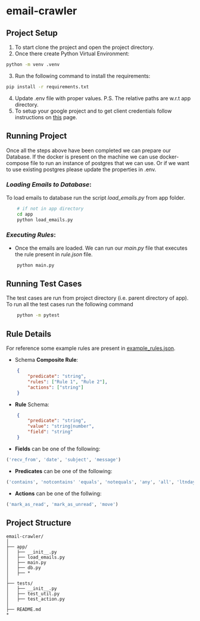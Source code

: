# email-crawler

## Project Setup
1. To start clone the project and open the project directory.
2. Once there create Python Virtual Environment: 
```bash 
python -m venv .venv
```
3. Run the following command to install the requirements:
```bash
pip install -r requirements.txt
```
4. Update .env file with proper values. P.S. The relative paths are w.r.t app directory.
5. To setup your google project and to get client credentials follow instructions on [this](https://developers.google.com/gmail/api/quickstart/python) page.

## Running Project
Once all the steps above have been completed we can prepare our Database. If the docker is present on the machine we can use docker-compose file to run an instance of postgres that we can use. Or if we want to use existing postgres please update the properties in .env.

### *Loading Emails to Database*: 
To load emails to database run the script *load_emails.py* from app folder.
```bash
    # if not in app directory
    cd app
    python load_emails.py
```
### *Executing Rules*:
- Once the emails are loaded. We can run our *main.py* file that executes the rule present in *rule.json* file.
```bash
    python main.py
```

## Running Test Cases
The test cases are run from project directory (i.e. parent directory of app). To run all the test cases run the following command
```bash
    python -m pytest
```

## Rule Details
For reference some example rules are present in [example_rules.json](./app/example_rules.json).
- Schema **Composite Rule**:
```json
    {
        "predicate": "string",
        "rules": ["Rule 1", "Rule 2"],
        "actions": ["string"]
    }
```
- **Rule** Schema:
```json
    {
        "predicate": "string",
        "value": "string|number",
        "field": "string"
    }
```
- **Fields** can be one of the following:
```python
('recv_from', 'date', 'subject', 'message')
```
- **Predicates** can be one of the following:
```python
('contains', 'notcontains' 'equals', 'notequals', 'any', 'all', 'ltndays', 'gtndays')
```
- **Actions** can be one of the follwing: 
```python
('mark_as_read', 'mark_as_unread', 'move')
```

## Project Structure
```
email-crawler/
│
├── app/
│   ├── __init__.py
│   ├── load_emails.py
│   ├── main.py
│   ├── db.py
│   ├── *
│
├── tests/
│   ├── __init__.py
│   ├── test_util.py
│   ├── test_action.py
│
├── README.md
*
```